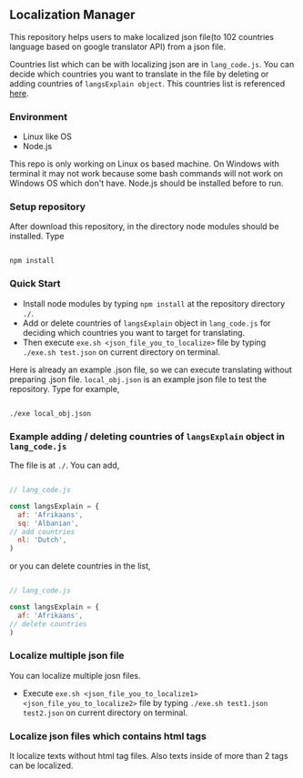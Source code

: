 ## Localization Manager
This repository helps users to make localized json file(to 102 countries language based on google translator API) from a json file.

Countries list which can be with localizing json are in `lang_code.js`. You can decide which countries you want to translate in the file by deleting or adding countries of `langsExplain object`. This countries list is referenced [here](https://github.com/shikar/NODE_GOOGLE_TRANSLATE/blob/master/languages.js). 

### Environment
- Linux like OS
- Node.js

This repo is only working on Linux os based machine. On Windows with terminal it may not work because some bash commands will not work on Windows OS which don't have. Node.js should be installed before to run. 

### Setup repository
After download this repository, in the directory node modules should be installed. Type

```

npm install

```

### Quick Start
- Install node modules by typing `npm install` at the repository directory `./`. 
- Add or delete countries of `langsExplain` object in `lang_code.js` for deciding which countries you want to target for translating.
- Then execute `exe.sh <json_file_you_to_localize>` file by typing `./exe.sh test.json` on current directory on terminal.

Here is already an example .json file, so we can execute translating without preparing .json file. `local_obj.json` is an example json file to test the repository. Type for example,

```

./exe local_obj.json

```

### Example adding / deleting countries of `langsExplain` object in `lang_code.js` 
 The file is at `./`. You can add,

```js

// lang_code.js

const langsExplain = {
  af: 'Afrikaans',
  sq: 'Albanian',
// add countries
  nl: 'Dutch',
)

```

or you can delete countries in the list,

```js

// lang_code.js

const langsExplain = {
  af: 'Afrikaans',
// delete countries
)

```


### Localize multiple json file
You can localize multiple josn files. 

- Execute `exe.sh <json_file_you_to_localize1> <json_file_you_to_localize2>` file by typing `./exe.sh test1.json test2.json` on current directory on terminal.

### Localize json files which contains html tags
It localize texts without html tag files. Also texts inside of more than 2 tags can be localized.  
